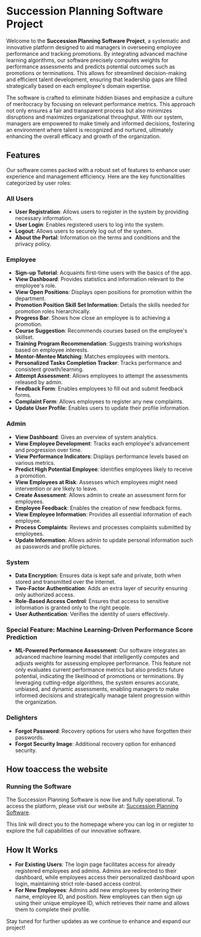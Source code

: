 # Succession Planning Software Project

Welcome to the **Succession Planning Software Project**, a systematic and innovative platform designed to aid managers in overseeing employee performance and tracking promotions. By integrating advanced machine learning algorithms, our software precisely computes weights for performance assessments and predicts potential outcomes such as promotions or terminations. This allows for streamlined decision-making and efficient talent development, ensuring that leadership gaps are filled strategically based on each employee's domain expertise.

The software is crafted to eliminate hidden biases and emphasize a culture of meritocracy by focusing on relevant performance metrics. This approach not only ensures a fair and transparent process but also minimizes disruptions and maximizes organizational throughput. With our system, managers are empowered to make timely and informed decisions, fostering an environment where talent is recognized and nurtured, ultimately enhancing the overall efficacy and growth of the organization.

## Features

Our software comes packed with a robust set of features to enhance user experience and management efficiency. Here are the key functionalities categorized by user roles:

### All Users

- **User Registration**: Allows users to register in the system by providing necessary information.
- **User Login**: Enables registered users to log into the system.
- **Logout**: Allows users to securely log out of the system.
- **About the Portal**: Information on the terms and conditions and the privacy policy.

### Employee

- **Sign-up Tutorial**: Acquaints first-time users with the basics of the app.
- **View Dashboard**: Provides statistics and information relevant to the employee's role.
- **View Open Positions**: Displays open positions for promotion within the department.
- **Promotion Position Skill Set Information**: Details the skills needed for promotion roles hierarchically.
- **Progress Bar**: Shows how close an employee is to achieving a promotion.
- **Course Suggestion**: Recommends courses based on the employee's skillset.
- **Training Program Recommendation**: Suggests training workshops based on employee interests.
- **Mentor-Mentee Matching**: Matches employees with mentors.
- **Personalized Tasks Completion Tracker**: Tracks performance and consistent growth/learning.
- **Attempt Assessment**: Allows employees to attempt the assessments released by admin.
- **Feedback Form**: Enables employees to fill out and submit feedback forms.
- **Complaint Form**: Allows employees to register any new complaints.
- **Update User Profile**: Enables users to update their profile information.

### Admin

- **View Dashboard**: Gives an overview of system analytics.
- **View Employee Development**: Tracks each employee's advancement and progression over time.
- **View Performance Indicators**: Displays performance levels based on various metrics.
- **Predict High Potential Employee**: Identifies employees likely to receive a promotion.
- **View Employees at Risk**: Assesses which employees might need intervention or are likely to leave.
- **Create Assessment**: Allows admin to create an assessment form for employees.
- **Employee Feedback**: Enables the creation of new feedback forms.
- **View Employee Information**: Provides all essential information of each employee.
- **Process Complaints**: Reviews and processes complaints submitted by employees.
- **Update Information**: Allows admin to update personal information such as passwords and profile pictures.

### System

- **Data Encryption**: Ensures data is kept safe and private, both when stored and transmitted over the internet.
- **Two-Factor Authentication**: Adds an extra layer of security ensuring only authorized access.
- **Role-Based Access Control**: Ensures that access to sensitive information is granted only to the right people.
- **User Authentication**: Verifies the identity of users effectively.

### Special Feature: Machine Learning-Driven Performance Score Prediction

- **ML-Powered Performance Assessment**: Our software integrates an advanced machine learning model that intelligently computes and adjusts weights for assessing employee performance. This feature not only evaluates current performance metrics but also predicts future potential, indicating the likelihood of promotions or terminations. By leveraging cutting-edge algorithms, the system ensures accurate, unbiased, and dynamic assessments, enabling managers to make informed decisions and strategically manage talent progression within the organization.


### Delighters

- **Forgot Password**: Recovery options for users who have forgotten their passwords.
- **Forgot Security Image**: Additional recovery option for enhanced security.

## How toaccess the website


### Running the Software
The Succession Planning Software is now live and fully operational. To access the platform, please visit our website at: [Succession Planning Software](https://succession-planning.onrender.com/).

This link will direct you to the homepage where you can log in or register to explore the full capabilities of our innovative software.

## How It Works

- **For Existing Users**: The login page facilitates access for already registered employees and admins. Admins are redirected to their dashboard, while employees access their personalized dashboard upon login, maintaining strict role-based access control.
- **For New Employees**: Admins add new employees by entering their name, employee ID, and position. New employees can then sign up using their unique employee ID, which retrieves their name and allows them to complete their profile.

Stay tuned for further updates as we continue to enhance and expand our project!
